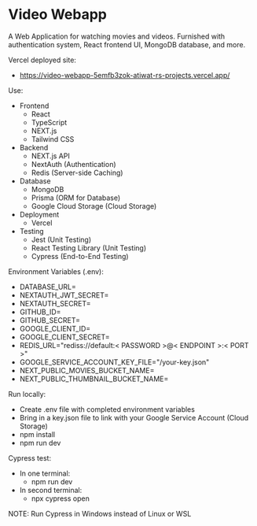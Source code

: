 # Video Webapp

A Web Application for watching movies and videos. Furnished with authentication system, React frontend UI, MongoDB database, and more.

Vercel deployed site:
- https://video-webapp-5emfb3zok-atiwat-rs-projects.vercel.app/


Use:
- Frontend
    - React
    - TypeScript
    - NEXT.js
    - Tailwind CSS
- Backend
    - NEXT.js API
    - NextAuth (Authentication)
    - Redis (Server-side Caching)
- Database
    - MongoDB
    - Prisma (ORM for Database)
    - Google Cloud Storage (Cloud Storage)
- Deployment
    - Vercel
- Testing
    - Jest (Unit Testing)
    - React Testing Library (Unit Testing)
    - Cypress (End-to-End Testing)


Environment Variables (.env):
- DATABASE_URL=
- NEXTAUTH_JWT_SECRET=
- NEXTAUTH_SECRET=
- GITHUB_ID=
- GITHUB_SECRET=
- GOOGLE_CLIENT_ID=
- GOOGLE_CLIENT_SECRET=
- REDIS_URL="rediss://default:< PASSWORD >@< ENDPOINT >:< PORT >"
- GOOGLE_SERVICE_ACCOUNT_KEY_FILE="/your-key.json"
- NEXT_PUBLIC_MOVIES_BUCKET_NAME=
- NEXT_PUBLIC_THUMBNAIL_BUCKET_NAME=


Run locally:
- Create .env file with completed environment variables
- Bring in a key.json file to link with your Google Service Account (Cloud Storage)
- npm install
- npm run dev

Cypress test:
- In one terminal: 
    - npm run dev
- In second terminal:
    - npx cypress open

NOTE: Run Cypress in Windows instead of Linux or WSL
